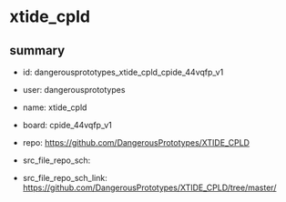 # xtide_cpld
 
## summary 
* id: dangerousprototypes_xtide_cpld_cpide_44vqfp_v1
* user: dangerousprototypes
* name: xtide_cpld
* board: cpide_44vqfp_v1
* repo: https://github.com/DangerousPrototypes/XTIDE_CPLD



* src_file_repo_sch: 
* src_file_repo_sch_link: https://github.com/DangerousPrototypes/XTIDE_CPLD/tree/master/




